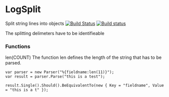 # LogSplit
Split string lines into objects
[![Build Status](https://travis-ci.org/WickedFlame/LogSplit.svg?branch=master)](https://travis-ci.org/WickedFlame/LogSplit)
[![Build status](https://ci.appveyor.com/api/projects/status/5xsg81nvy8xwval0?svg=true)](https://ci.appveyor.com/project/chriswalpen/logsplit)

The splitting delimeters have to be identifieable


### Functions
len(COUNT)
The function len defines the length of the string that has to be parsed.

```
var parser = new Parser("%{fieldname:len(11)}");
var result = parser.Parse("this is a test");

result.Single().Should().BeEquivalentTo(new { Key = "fieldname", Value = "this is a t" });
````
